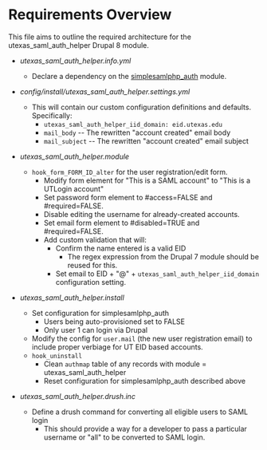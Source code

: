 # Requirements Overview

This file aims to outline the required architecture for the utexas_saml_auth_helper Drupal 8 module.

* *utexas_saml_auth_helper.info.yml*
  * Declare a dependency on the [simplesamlphp_auth](https://www.drupal.org/project/simplesamlphp_auth) module.

* *config/install/utexas_saml_auth_helper.settings.yml*
  * This will contain our custom configuration definitions and defaults. Specifically:
    * `utexas_saml_auth_helper_iid_domain: eid.utexas.edu`
    * `mail_body` -- The rewritten "account created" email body
    * `mail_subject` -- The rewritten "account created" email subject

* *utexas_saml_auth_helper.module*
  * `hook_form_FORM_ID_alter` for the user registration/edit form.
    * Modify form element for "This is a SAML account" to "This is a UTLogin account"
    * Set password form element to #access=FALSE and #required=FALSE.
    * Disable editing the username for already-created accounts.
    * Set email form element to #disabled=TRUE and #required=FALSE.
    * Add custom validation that will:
      * Confirm the name entered is a valid EID
        * The regex expression from the Drupal 7 module should be reused for this.
      * Set email to EID + "@" + `utexas_saml_auth_helper_iid_domain` configuration setting.

* *utexas_saml_auth_helper.install*
  * Set configuration for simplesamlphp_auth
    * Users being auto-provisioned set to FALSE
    * Only user 1 can login via Drupal
  * Modify the config for `user.mail` (the new user registration email) to include proper verbiage for UT EID based accounts.
  * `hook_uninstall`
    * Clean `authmap` table of any records with module = utexas_saml_auth_helper
    * Reset configuration for simplesamlphp_auth described above

* *utexas_saml_auth_helper.drush.inc*
  * Define a drush command for converting all eligible users to SAML login
    * This should provide a way for a developer to pass a particular username or "all" to be converted to SAML login.
